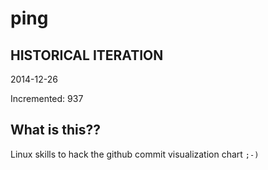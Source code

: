 # ping

## HISTORICAL ITERATION
2014-12-26

Incremented: 937

## What is this?? 
Linux skills to hack the github commit visualization chart `;-)`

